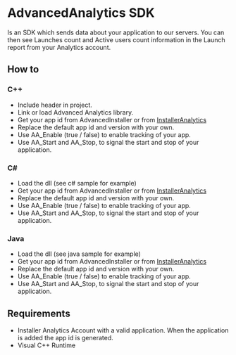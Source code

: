 # AdvancedAnalytics SDK

Is an SDK which sends data about your application to our servers. You can then see Launches count and Active users count information in the Launch report from your Analytics account.

## How to

### C++
* Include header in project.
* Link or load Advanced Analytics library.
* Get your app id from AdvancedInstaller or from [InstallerAnalytics](https://installeranalytics.com)
* Replace the default app id and version with your own.
* Use AA_Enable (true / false) to enable tracking of your app.
* Use AA_Start and AA_Stop, to signal the start and stop of your application.

### C\# 
* Load the dll (see c# sample for example)
* Get your app id from AdvancedInstaller or from [InstallerAnalytics](https://installeranalytics.com)
* Replace the default app id and version with your own.
* Use AA_Enable (true / false) to enable tracking of your app.
* Use AA_Start and AA_Stop, to signal the start and stop of your application.

### Java
* Load the dll (see java sample for example)
* Get your app id from AdvancedInstaller or from [InstallerAnalytics](https://installeranalytics.com)
* Replace the default app id and version with your own.
* Use AA_Enable (true / false) to enable tracking of your app.
* Use AA_Start and AA_Stop, to signal the start and stop of your application.

## Requirements

* Installer Analytics Account with a valid application. When the application is added the app id is generated.
* Visual C++ Runtime
